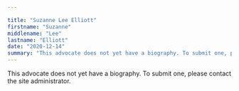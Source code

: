```yaml
---

title: "Suzanne Lee Elliott"
firstname: "Suzanne"
middlename: "Lee"
lastname: "Elliott"
date: "2020-12-14"
summary: "This advocate does not yet have a biography. To submit one, please contact the site administrator."
---
```

This advocate does not yet have a biography. To submit one, please contact the site administrator.


